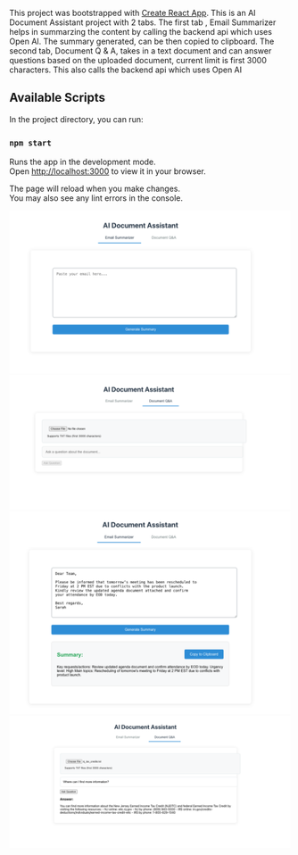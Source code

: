 
This project was bootstrapped with [Create React App](https://github.com/facebook/create-react-app).
This is an AI Document Assistant project with 2 tabs.
The first tab , Email Summarizer helps in summarzing the content by calling the backend api which uses Open AI. 
The summary generated, can be then copied to clipboard.
The second tab, Document Q & A, takes in a text document and can answer questions based on the uploaded document,
current limit is first 3000 characters. This also calls the backend api which uses Open AI


## Available Scripts

In the project directory, you can run:

### `npm start`

Runs the app in the development mode.\
Open [http://localhost:3000](http://localhost:3000) to view it in your browser.

The page will reload when you make changes.\
You may also see any lint errors in the console.

<div style="flex:1">
<img src="/assets/images/emailSummarizer.png">
<img src="/assets/images/DocumentQA.png">
</div>
<div style="flex:1">
<img src="/assets/images/emailSummarizerWithAns.png">
<img src="/assets/images/documentWithQA.png">
</div>
